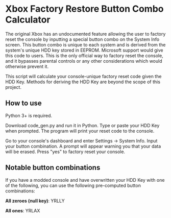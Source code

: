 # Xbox Factory Restore Button Combo Calculator
The original Xbox has an undocumented feature allowing the user to factory reset the console by inputting a special button combo on the System Info screen. This button combo is unique to each system and is derived from the system's unique HDD key stored in EEPROM.
Microsoft support would give this code to users. This is the only official way to factory reset the console, and it bypasses parental controls or any other considerations which would otherwise prevent it.

This script will calculate your console-unique factory reset code given the HDD Key. Methods for deriving the HDD Key are beyond the scope of this project.

## How to use

Python 3+ is required.

Download code_gen.py and run it in Python. Type or paste your HDD Key when prompted. The program will print your reset code to the console.

Go to your console's dashboard and enter Settings -> System Info. Input your button combination. A prompt will appear warning you that your data will be erased. Press "yes" to factory reset your console.

## Notable button combinations

If you have a modded console and have overwritten your HDD Key with one of the following, you can use the following pre-computed button combinations:

**All zeroes (null key)**: YRLLY

**All ones**: YRLAX
